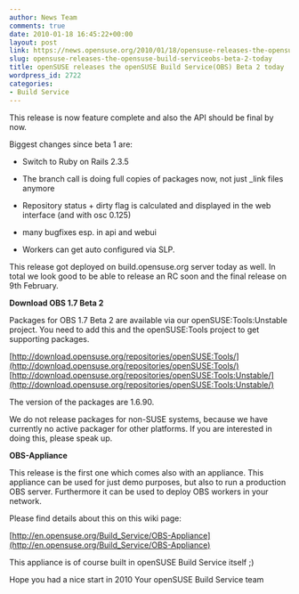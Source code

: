 ```yaml
---
author: News Team
comments: true
date: 2010-01-18 16:45:22+00:00
layout: post
link: https://news.opensuse.org/2010/01/18/opensuse-releases-the-opensuse-build-serviceobs-beta-2-today/
slug: opensuse-releases-the-opensuse-build-serviceobs-beta-2-today
title: openSUSE releases the openSUSE Build Service(OBS) Beta 2 today
wordpress_id: 2722
categories:
- Build Service
---
```


This release is now feature complete and also the API should be final by now.

Biggest changes since beta 1 are:




	
  * Switch to Ruby on Rails 2.3.5


	
  * The branch call is doing full copies of packages now, not just _link files anymore


	
  * Repository status + dirty flag is calculated and displayed in the web interface (and with osc 0.125)


	
  * many bugfixes esp. in api and webui


	
  * Workers can get auto configured via SLP.



This release got deployed on build.opensuse.org server today as well. In total we look good to be able to release an RC soon and the final release on 9th February.

**Download OBS 1.7 Beta 2**

Packages for OBS 1.7 Beta 2 are available via our openSUSE:Tools:Unstable project. You need to add this and the openSUSE:Tools project to get supporting packages.

 [http://download.opensuse.org/repositories/openSUSE:Tools/](http://download.opensuse.org/repositories/openSUSE:Tools/)
 [http://download.opensuse.org/repositories/openSUSE:Tools:Unstable/](http://download.opensuse.org/repositories/openSUSE:Tools:Unstable/)

The version of the packages are 1.6.90.

We do not release packages for non-SUSE systems, because we have currently no active packager for other platforms. If you are interested in doing this,
please speak up.

**OBS-Appliance**

This release is the first one which comes also with an appliance. This appliance can be used for just demo purposes, but also to
run a production OBS server. Furthermore it can be used to deploy OBS workers in your network.

Please find details about this on this wiki page:

 [http://en.opensuse.org/Build_Service/OBS-Appliance](http://en.opensuse.org/Build_Service/OBS-Appliance)

This appliance is of course built in openSUSE Build Service itself ;)

Hope you had a nice start in 2010 
   Your openSUSE Build Service team
